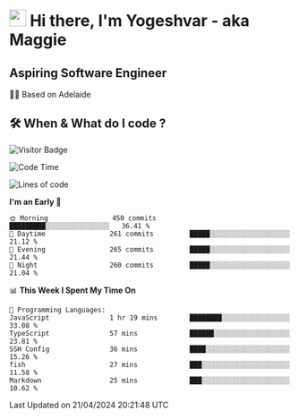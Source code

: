 <h1><img src="https://emojis.slackmojis.com/emojis/images/1531849430/4246/blob-sunglasses.gif?1531849430" width="30"/> Hi there, I'm Yogeshvar - aka Maggie</h1>

## Aspiring Software Engineer
🏂🏻  Based on Adelaide 

## 🛠 When & What do I code ?  

![Visitor Badge](https://visitor-badge.feriirawann.repl.co?username=yogeshvar&repo=yogeshvar&label=Visitors&style=plastic&color=%23457BFF&contentType=svg)

<!--START_SECTION:waka-->
![Code Time](http://img.shields.io/badge/Code%20Time-2%2C873%20hrs%2046%20mins-blue)

![Lines of code](https://img.shields.io/badge/From%20Hello%20World%20I%27ve%20Written-4.2%20million%20lines%20of%20code-blue)

**I'm an Early 🐤** 

```text
🌞 Morning                450 commits         █████████░░░░░░░░░░░░░░░░   36.41 % 
🌆 Daytime                261 commits         █████░░░░░░░░░░░░░░░░░░░░   21.12 % 
🌃 Evening                265 commits         █████░░░░░░░░░░░░░░░░░░░░   21.44 % 
🌙 Night                  260 commits         █████░░░░░░░░░░░░░░░░░░░░   21.04 % 
```


📊 **This Week I Spent My Time On** 

```text
💬 Programming Languages: 
JavaScript               1 hr 19 mins        ████████░░░░░░░░░░░░░░░░░   33.08 % 
TypeScript               57 mins             ██████░░░░░░░░░░░░░░░░░░░   23.81 % 
SSH Config               36 mins             ████░░░░░░░░░░░░░░░░░░░░░   15.26 % 
fish                     27 mins             ███░░░░░░░░░░░░░░░░░░░░░░   11.58 % 
Markdown                 25 mins             ███░░░░░░░░░░░░░░░░░░░░░░   10.62 % 
```


 Last Updated on 21/04/2024 20:21:48 UTC
<!--END_SECTION:waka-->
